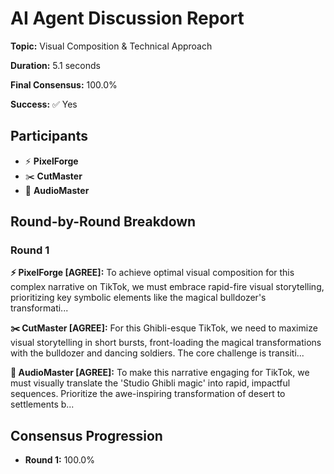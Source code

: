# AI Agent Discussion Report

**Topic:** Visual Composition & Technical Approach

**Duration:** 5.1 seconds

**Final Consensus:** 100.0%

**Success:** ✅ Yes

## Participants

- ⚡ **PixelForge**
- ✂️ **CutMaster**
- 🎵 **AudioMaster**

## Round-by-Round Breakdown

### Round 1

**⚡ PixelForge [AGREE]:** To achieve optimal visual composition for this complex narrative on TikTok, we must embrace rapid-fire visual storytelling, prioritizing key symbolic elements like the magical bulldozer's transformati...

**✂️ CutMaster [AGREE]:** For this Ghibli-esque TikTok, we need to maximize visual storytelling in short bursts, front-loading the magical transformations with the bulldozer and dancing soldiers. The core challenge is transiti...

**🎵 AudioMaster [AGREE]:** To make this narrative engaging for TikTok, we must visually translate the 'Studio Ghibli magic' into rapid, impactful sequences. Prioritize the awe-inspiring transformation of desert to settlements b...

## Consensus Progression

- **Round 1:** 100.0%
